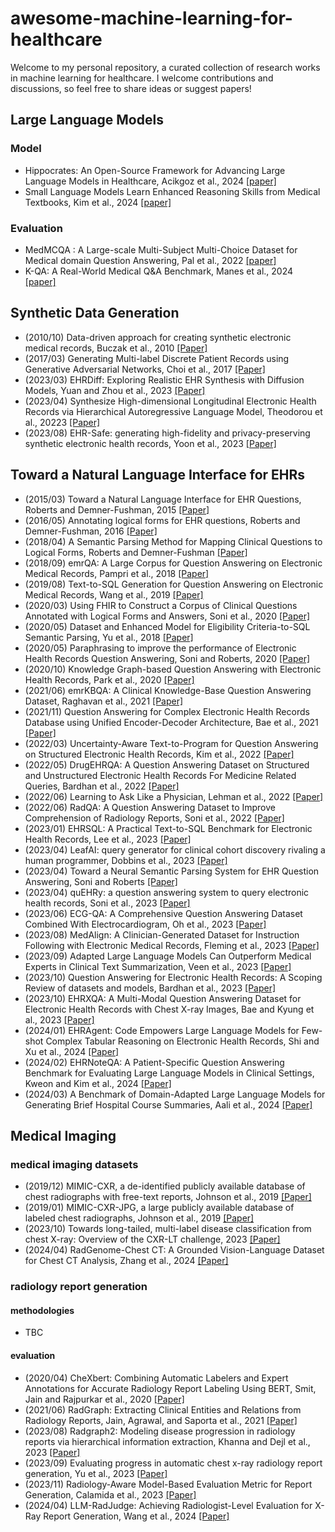 # awesome-machine-learning-for-healthcare

Welcome to my personal repository, a curated collection of research works in machine learning for healthcare.
I welcome contributions and discussions, so feel free to share ideas or suggest papers!

## Large Language Models
### Model
- Hippocrates: An Open-Source Framework for Advancing Large Language Models in Healthcare, Acikgoz et al., 2024 [[paper]](https://arxiv.org/abs/2404.16621)
- Small Language Models Learn Enhanced Reasoning Skills from Medical Textbooks, Kim et al., 2024 [[paper]](https://arxiv.org/abs/2404.00376)
### Evaluation
<!--
QA benchmark
-->
- MedMCQA : A Large-scale Multi-Subject Multi-Choice Dataset for Medical domain Question Answering, Pal et al., 2022 [[paper]](https://arxiv.org/abs/2203.14371)
- K-QA: A Real-World Medical Q&A Benchmark, Manes et al., 2024 [[paper]](https://arxiv.org/abs/2401.14493)

## Synthetic Data Generation
<!--
Synthetic EHR generation including table, notes, images ...
-->
- (2010/10) Data-driven approach for creating synthetic electronic medical records, Buczak et al., 2010 [[Paper]](https://pubmed.ncbi.nlm.nih.gov/20946670/)
- (2017/03) Generating Multi-label Discrete Patient Records using Generative Adversarial Networks, Choi et al., 2017 [[Paper]](https://arxiv.org/abs/1703.06490)
- (2023/03) EHRDiff: Exploring Realistic EHR Synthesis with Diffusion Models, Yuan and Zhou et al., 2023 [[Paper]](https://arxiv.org/abs/2303.05656)
- (2023/04) Synthesize High-dimensional Longitudinal Electronic Health Records via Hierarchical Autoregressive Language Model, Theodorou et al., 20223 [[Paper]](https://arxiv.org/abs/2304.02169)
- (2023/08) EHR-Safe: generating high-fidelity and privacy-preserving synthetic electronic health records, Yoon et al., 2023 [[Paper]](https://www.nature.com/articles/s41746-023-00888-7)


## Toward a Natural Language Interface for EHRs
<!-- 
question answering, summarization, dialogue, instructions, ...
-->
- (2015/03) Toward a Natural Language Interface for EHR Questions, Roberts and Demner-Fushman, 2015 [[Paper]](https://www.ncbi.nlm.nih.gov/pmc/articles/PMC4525248/)
- (2016/05) Annotating logical forms for EHR questions, Roberts and Demner-Fushman, 2016 [[Paper]](https://www.ncbi.nlm.nih.gov/pmc/articles/PMC5428549/)
- (2018/04) A Semantic Parsing Method for Mapping Clinical Questions to Logical Forms, Roberts and Demner-Fushman [[Paper]](https://www.ncbi.nlm.nih.gov/pmc/articles/PMC5977685/)
- (2018/09) emrQA: A Large Corpus for Question Answering on Electronic Medical Records, Pampri et al., 2018 [[Paper]](https://arxiv.org/abs/1809.00732)
- (2019/08) Text-to-SQL Generation for Question Answering on Electronic Medical Records, Wang et al., 2019 [[Paper]](https://arxiv.org/abs/1908.01839)
- (2020/03) Using FHIR to Construct a Corpus of Clinical Questions Annotated with Logical Forms and Answers, Soni et al., 2020 [[Paper]](https://www.ncbi.nlm.nih.gov/pmc/articles/PMC7153115/)
- (2020/05) Dataset and Enhanced Model for Eligibility Criteria-to-SQL Semantic Parsing, Yu et al., 2018 [[Paper]](https://aclanthology.org/2020.lrec-1.714/)
- (2020/05) Paraphrasing to improve the performance of Electronic Health Records Question Answering, Soni and Roberts, 2020 [[Paper]](https://www.ncbi.nlm.nih.gov/pmc/articles/PMC7233085/)
- (2020/10) Knowledge Graph-based Question Answering with Electronic Health Records, Park et al., 2020 [[Paper]](https://arxiv.org/abs/2010.09394)
- (2021/06) emrKBQA: A Clinical Knowledge-Base Question Answering Dataset, Raghavan et al., 2021 [[Paper]](https://aclanthology.org/2021.bionlp-1.7/)
- (2021/11) Question Answering for Complex Electronic Health Records Database using Unified Encoder-Decoder Architecture, Bae et al., 2021 [[Paper]](https://arxiv.org/abs/2111.14703)
- (2022/03) Uncertainty-Aware Text-to-Program for Question Answering on Structured Electronic Health Records, Kim et al., 2022 [[Paper]](https://arxiv.org/abs/2203.06918)
- (2022/05) DrugEHRQA: A Question Answering Dataset on Structured and Unstructured Electronic Health Records For Medicine Related Queries, Bardhan et al., 2022 [[Paper]](https://arxiv.org/abs/2205.01290)
- (2022/06) Learning to Ask Like a Physician, Lehman et al., 2022 [[Paper]](https://arxiv.org/abs/2206.02696)
- (2022/06) RadQA: A Question Answering Dataset to Improve Comprehension of Radiology Reports, Soni et al., 2022 [[Paper]](https://aclanthology.org/2022.lrec-1.672/)
- (2023/01) EHRSQL: A Practical Text-to-SQL Benchmark for Electronic Health Records, Lee et al., 2023 [[Paper]](https://arxiv.org/abs/2301.07695)
- (2023/04) LeafAI: query generator for clinical cohort discovery rivaling a human programmer, Dobbins et al., 2023 [[Paper]](https://arxiv.org/abs/2304.06203)
- (2023/04) Toward a Neural Semantic Parsing System for EHR Question Answering, Soni and Roberts [[Paper]](https://www.ncbi.nlm.nih.gov/pmc/articles/PMC10148366/)
- (2023/04) quEHRy: a question answering system to query electronic health records, Soni et al., 2023 [[Paper]](https://academic.oup.com/jamia/article-abstract/30/6/1091/7136720)
- (2023/06) ECG-QA: A Comprehensive Question Answering Dataset Combined With Electrocardiogram, Oh et al., 2023 [[Paper]](https://arxiv.org/abs/2306.15681)
- (2023/08) MedAlign: A Clinician-Generated Dataset for Instruction Following with Electronic Medical Records, Fleming et al., 2023 [[Paper]](https://arxiv.org/abs/2308.14089)
- (2023/09) Adapted Large Language Models Can Outperform Medical Experts in Clinical Text Summarization, Veen et al., 2023 [[Paper]](https://arxiv.org/abs/2309.07430)
- (2023/10) Question Answering for Electronic Health Records: A Scoping Review of datasets and models, Bardhan et al., 2023 [[Paper]](https://arxiv.org/abs/2310.08759)
- (2023/10) EHRXQA: A Multi-Modal Question Answering Dataset for Electronic Health Records with Chest X-ray Images, Bae and Kyung et al., 2023 [[Paper]](https://arxiv.org/abs/2310.18652)
- (2024/01) EHRAgent: Code Empowers Large Language Models for Few-shot Complex Tabular Reasoning on Electronic Health Records, Shi and Xu et al., 2024 [[Paper]](https://arxiv.org/abs/2401.07128)
- (2024/02) EHRNoteQA: A Patient-Specific Question Answering Benchmark for Evaluating Large Language Models in Clinical Settings, Kweon and Kim et al., 2024 [[Paper]](https://arxiv.org/abs/2402.16040)
- (2024/03) A Benchmark of Domain-Adapted Large Language Models for Generating Brief Hospital Course Summaries, Aali et al., 2024 [[Paper]](https://arxiv.org/abs/2403.05720)


## Medical Imaging
### medical imaging datasets
- (2019/12) MIMIC-CXR, a de-identified publicly available database of chest radiographs with free-text reports, Johnson et al., 2019 [[Paper]](https://www.nature.com/articles/s41597-019-0322-0)
- (2019/01) MIMIC-CXR-JPG, a large publicly available database of labeled chest radiographs, Johnson et al., 2019 [[Paper]](https://arxiv.org/abs/1901.07042)
- (2023/10) Towards long-tailed, multi-label disease classification from chest X-ray: Overview of the CXR-LT challenge, 2023 [[Paper]](https://arxiv.org/abs/2310.16112)
- (2024/04) RadGenome-Chest CT: A Grounded Vision-Language Dataset for Chest CT Analysis, Zhang et al., 2024 [[Paper]](https://arxiv.org/abs/2404.16754)

### radiology report generation
#### methodologies
- TBC
#### evaluation
- (2020/04) CheXbert: Combining Automatic Labelers and Expert Annotations for Accurate Radiology Report Labeling Using BERT, Smit, Jain and Rajpurkar et al., 2020 [[Paper]](https://arxiv.org/abs/2004.09167)
- (2021/06) RadGraph: Extracting Clinical Entities and Relations from Radiology Reports, Jain, Agrawal, and Saporta et al., 2021 [[Paper]](https://arxiv.org/abs/2106.14463)
- (2023/08) Radgraph2: Modeling disease progression in radiology reports via hierarchical information extraction, Khanna and Dejl et al., 2023 [[Paper]](https://arxiv.org/abs/2308.05046)
- (2023/09) Evaluating progress in automatic chest x-ray radiology report generation, Yu et al., 2023 [[Paper]](https://www.cell.com/patterns/pdf/S2666-3899(23)00157-5.pdf)
- (2023/11) Radiology-Aware Model-Based Evaluation Metric for Report Generation, Calamida et al., 2023 [[Paper]](https://arxiv.org/abs/2311.16764)
- (2024/04) LLM-RadJudge: Achieving Radiologist-Level Evaluation for X-Ray Report Generation, Wang et al., 2024 [[Paper]](https://arxiv.org/abs/2404.00998)
